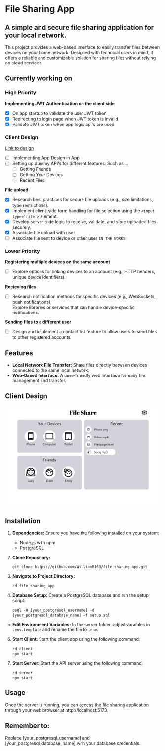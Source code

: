# File Sharing App
## A simple and secure file sharing application for your local network.
This project provides a web-based interface to easily transfer files between devices on your home network.  Designed with technical users in mind, it offers a reliable and customizable solution for sharing files without relying on cloud services.

## Currently working on
### High Priority
**Implementing JWT Authentication on the client side**
- [x] On app startup to validate the user JWT token
- [x] Redirecting to login page when JWT token is invalid
- [x] Validate JWT token when app logic api's are used

### Client Design
[Link to design](./File%20Share.png)
- [ ] Implementing App Design in App
- [ ] Setting up dummy API's for different features. Such as ...
  - [ ] Getting Friends
  - [ ] Getting Your Devices
  - [ ] Recent Files

**File upload**
- [x] Research best practices for secure file uploads (e.g., size limitations, type restrictions).
- [x] Implement client-side form handling for file selection using the `<input type='file'>` element.
- [x] Develop server-side logic to receive, validate, and store uploaded files securely.
- [x] Associate file upload with user
- [ ] Associate file sent to device or other user `IN THE WORKS!`

### Lower Priority  
**Registering multiple devices on the same account**
- [ ] Explore options for linking devices to an account (e.g., HTTP headers, unique device identifiers).

**Recieving files**
- [ ] Research notification methods for specific devices (e.g., WebSockets, push notifications).  
    Explore libraries or services that can handle device-specific notifications.   

**Sending files to a different user**
- [ ] Design and implement a contact list feature to allow users to send files to other registered accounts.

## Features
- **Local Network File Transfer:** Share files directly between devices connected to the same local network.
- **Web-Based Interface:** A user-friendly web interface for easy file management and transfer.
<!-- - **Secure Connection:** [Mention any security measures implemented, e.g., HTTPS, authentication] -->

## Client Design
![Design File](./File%20Share.png)

## Installation
1. **Dependencies:** Ensure you have the following installed on your system:
    - Node.js with npm  
    - PostgreSQL

2. **Clone Repository:**  
    ``` /bin/bash
    git clone https://github.com/WilliamM163/file_sharing_app.git
    ```

3. **Navigate to Project Directory:**  
    ``` /bin/bash
    cd file_sharing_app
    ```

4. **Database Setup:** Create a PostgreSQL database and run the setup script:  
    ``` /bin/bash
    psql -U [your_postgresql_username] -d [your_postgresql_database_name] -f setup.sql
    ```
5. **Edit Environment Variables:**
In the server folder, adjust varaibles in `.env.template` and rename the file to `.env`.

6. **Start Client:** Start the client app using the following command:
    ``` /bin/bash
    cd client
    npm start
    ```

7. **Start Server:** Start the API server using the following command:  
    ``` /bin/bash
    cd server
    npm start
    ```

## Usage
Once the server is running, you can access the file sharing application through your web browser at http://localhost:5173. 

<!-- ## Contributing
Contributions are welcome! Please refer to the CONTRIBUTING.md file for guidelines on how to contribute to this project. -->

## Remember to:
Replace [your_postgresql_username] and [your_postgresql_database_name] with your database credentials.
